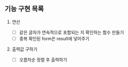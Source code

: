 ## 기능 구현 목록

1. 연산

   - [ ] 같은 글자가 연속적으로 포함되는 지 확인하는 함수 만들기
   - [ ] 중복 확인된 form은 result에 넣어주기

2. 출력값 구하기

   - [ ] 오름차순 정렬 후 출력하기
